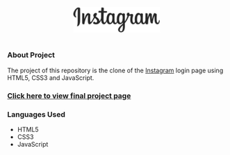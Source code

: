 <div align="center">
  <img src="./assets/images/logos/instagram-logo.png" width="200px" alt="Instagram">
  <h1></h1>
</div>
<div>
  <h3>About Project</h3>
  <p>The project of this repository is the clone of the <a href="https://instagram.com">Instagram</a> login page using HTML5, CSS3 and JavaScript.</p>

  ### [Click here to view final project page](https://cagribozdemir.github.io/Instagram-Clone/)
  
  <h3>Languages Used</h3>
  <ul>
    <li>HTML5</li>
    <li>CSS3</li>
    <li>JavaScript</li>
  </ul>
</div>
